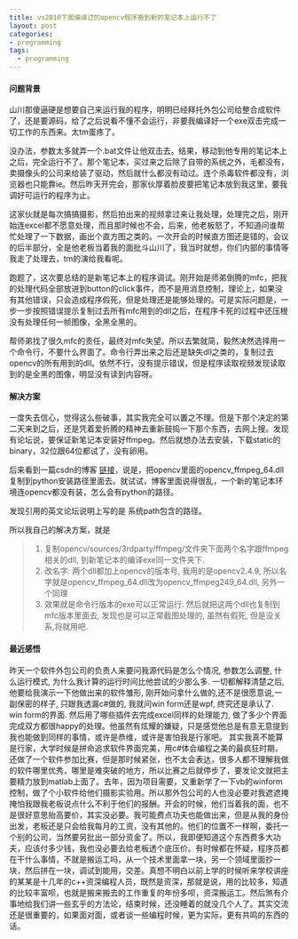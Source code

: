 ```yaml
---
title: vs2010下面编译过的opencv程序搬到新的笔记本上运行不了
layout: post
categories:
- programming
tags:
  - programming
---
```


#### 问题背景

山川那傻逼硬是想要自己来运行我的程序，明明已经拜托外包公司给整合成软件了，还是要源码，给了之后说看不懂不会运行，非要我编译好一个exe双击完成一切工作的东西来。太tm蛋疼了。

没办法，参数太多就弄一个.bat文件让他双击去。结果，移动到他专用的笔记本上之后，完全运行不了。那个笔记本，买过来之后除了自带的系统之外，毛都没有，卖摄像头的公司来给装了驱动，然后就什么都没有动过。连个杀毒软件都没有，浏览器也只能靠ie。然后昨天开完会，那家伙厚着脸皮要把笔记本放到我这里，要我调好可运行的程序为止。

这家伙就是每次搞搞摄影，然后拍出来的视频拿过来让我处理，处理完之后，刚开始连excel都不愿意处理，而且那时候也不会，后来，他老板怒了，不知道问谁帮忙处理了一下数据，画出个直方图之类的。一次开会的时候直方图还是错的，会议的后半部分，全是他老板当着我的面批斗山川了，我当时就想，你们内部的事情等我走了处理去，tm的演给我看呢。

跑题了，这次要总结的是新笔记本上的程序调试。刚开始是师弟倒腾的mfc，把我的处理代码全部放进到button的click事件，而不是用消息控制，理论上，如果没有其他错误，只会造成程序假死，但是处理还是能够处理的。可是实际问题是，一步一步按照错误提示复制过去所有mfc用到的dll之后，在程序卡死的过程中还压根没有处理任何一帧图像，全黑全黑的。

帮师弟找了很久mfc的责任，最终对mfc失望。所以去繁就简，毅然决然选择用一个命令行，不要什么界面了。命令行弄出来之后还是缺失dll之类的，复制过去opencv的所有用到的dll。依然不行，没有提示错误，但是程序读取视频发现读取到的是全黑的图像，明显没有读到内容呀。

#### 解决方案

一度失去信心，觉得这么些破事，其实我完全可以置之不理。但是下那个决定的第二天来到之后，还是凭着爱折腾的精神去重新鼓捣一下那个东西，去网上搜。发现有论坛说，要保证新笔记本安装好ffmpeg。然后就想办法去安装，下载static的binary，32位跟64位都试了，没有卵用。

后来看到一篇csdn的博客 [链接](http://blog.csdn.net/andrewseu/article/details/49100093)，说是，把opencv里面的opencv_ffmpeg_64.dll复制到python安装路径里面去。就试试，博客里面说得很乱，一个新的笔记本环境连opencv都没有装，怎么会有python的路径。

发现引用的英文论坛说明上写的是 系统path包含的路径。

所以我自己的解决方案，就是

> 1. 复制opencv/sources/3rdparty/ffmpeg/文件夹下面两个名字跟ffmpeg相关的dll, 到新笔记本的编译exe同一文件夹下.
> 2. 改名字: 两个dll都加上opencv的版本号, 我用的是opencv2.4.9, 所以名字就是opencv_ffmpeg_64.dll改为opencv_ffmpeg249_64.dll, 另外一个同理
> 3. 效果就是命令行版本的exe可以正常运行. 然后就把这两个dll也复制到mfc版本里面去, 发现也是可以正常截图处理的, 虽然有假死, 但是没关系,将就用吧.

#### 最近感悟

昨天一个软件外包公司的负责人来要问我源代码是怎么个情况, 参数怎么调整, 什么运行模式, 为什么我计算的运行时间比他尝试的少那么多. 一切都解释清楚之后, 他要给我演示一下他做出来的软件雏形, 刚开始问拿什么做的,还不是很愿意说,一副保密的样子, 只跟我透漏c#做的, 我就问win form还是wpf, 终究还是承认了. win form的界面. 然后用了哪些插件去完成excel同样的处理能力, 做了多少个界面完成双方都很happy的处理。他虽然有炫耀的嫌疑，只是感觉他总是有意无意提到我也能做到同样的事情，或许是恭维，或许是害怕我是行家吧。 其实我真不能算是行家，大学时候是拼命追求软件界面完美，用c#体会编程之美的最疯狂时期，还做了一个软件参加比赛，但是那时候紧张，也不太会表达，很多人都不理解我做的软件哪里优秀，哪里是难突破的地方，所以比赛之后就停步了，要发论文就把主要精力放到matlab上面了。去年，因为项目需要，又重新学了一下vb的winform控制，做了个小软件给他们摄影实验用。所以那外包公司的人也没必要对我遮遮掩掩怕我跟我老板说点什么不利于他们的报酬。开会的时候，他们当着我的面，也不是很好意思抬高要价，其实没必要。我可能费点功夫也能做出来，但是从我的身份出发，老板还是只会给我每月的工资，没有其他的。他们的位置不一样啊，委托一个别的公司，当然要另批出一部分资金了。所以，我即便知道这个东西费多大功夫，应该付多少钱，我也没必要去给老板透个底压价。有时候都在怀疑，程序员都在干什么事情，不就是搬运工吗，从一个技术里面拿一块，另一个领域里面抄一块，然后拼在一块，调试到能用，交差。真想不明白以前上学的时候听来学校讲座的某某是十几年的c++资深编程人员，既然是资深，那就是说，用的比较多，知道的比较丰富呗，也就是搬来搬去的工作重复的年份多呗，资深搬运工。然后煞有介事地给我们讲一些玄乎的方法论，结束时候，还没睡着的就没几个人了。其实交流还是很重要的，如果面对面，或者谈一些编程时候，更为实际，更有共鸣的东西的话。


